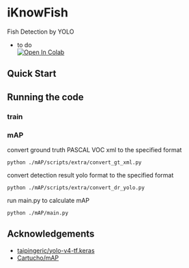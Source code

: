# iKnowFish

Fish Detection by YOLO

* to do  
<a href="https://colab.research.google.com/drive/1SZ3dFU82RAPcaYybyFkaJ2YLaKDoq2Yf"><img src="https://colab.research.google.com/assets/colab-badge.svg" alt="Open In Colab"></a>

## Quick Start


## Running the code

### train

### mAP

convert ground truth PASCAL VOC xml to the specified format
```
python ./mAP/scripts/extra/convert_gt_xml.py
```
convert detection result yolo format to the specified format
```
python ./mAP/scripts/extra/convert_dr_yolo.py
```
run main.py to calculate mAP
```
python ./mAP/main.py
```

## Acknowledgements

* [taipingeric/yolo-v4-tf.keras](https://github.com/taipingeric/yolo-v4-tf.keras)  
* [Cartucho/mAP](https://github.com/Cartucho/mAP)

